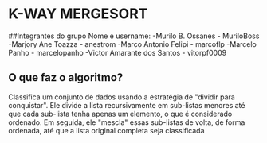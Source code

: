 # K-WAY MERGESORT
##Integrantes do grupo
Nome e username:
-Murilo B. Ossanes - MuriloBoss
-Marjory Ane Toazza - anestrom
-Marco Antonio Felipi - marcoflp
-Marcelo Panho - marcelopanho
-Victor Amarante dos Santos - vitorpf0009


## O que faz o algoritmo?
Classifica um conjunto de dados usando a estratégia de "dividir para conquistar". 
Ele divide a lista recursivamente em sub-listas menores até que cada sub-lista tenha apenas um elemento, o que é considerado ordenado.
Em seguida, ele "mescla" essas sub-listas de volta, de forma ordenada, até que a lista original completa seja classificada
